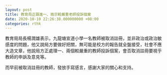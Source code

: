 ```yaml
---
layout: post
title: 教育局正跟進一、兩宗較嚴重老師投訴個案　
date: 2020-10-10 22:26:38.000000000 +08:00
categories: rthk
---
```


教育局局長楊潤雄表示，九龍塘宣道小學一名教師被取消註冊，並非政治或政治敏感度的問題，他又說局方要做好把關，無可能是校方的報告就全盤接受，社會不應大造文章，他說局方正處理一、兩個較嚴重的教師投訴個案，會否取消註冊要視乎教師的申訴及意見等。

而早前被取消註冊的教師，發放手寫感言，感謝大家的關心和支持。
